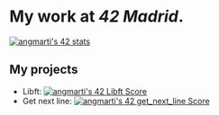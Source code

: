 # My work at ***42 Madrid***.

[![angmarti's 42 stats](https://badge42.vercel.app/api/v2/cl5nvqyx2001109jk9d48eq0s/stats?cursusId=21&coalitionId=65)](https://profile.intra.42.fr/users/angmarti)

## My projects
 - Libft: [![angmarti's 42 Libft Score](https://badge42.vercel.app/api/v2/cl5nvqyx2001109jk9d48eq0s/project/2640062)](https://github.com/angelidito/42/tree/main/Cursus/Libft)
 - Get next line: [![angmarti's 42 get_next_line Score](https://badge42.vercel.app/api/v2/cl5nvqyx2001109jk9d48eq0s/project/2670153)](https://github.com/angelidito/42/tree/main/Cursus/Get%20Next%20Line)
